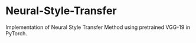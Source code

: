 # Neural-Style-Transfer
Implementation of Neural Style Transfer Method using pretrained VGG-19 in PyTorch.
